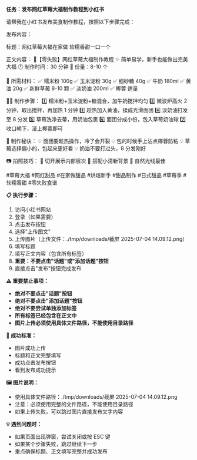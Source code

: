 **任务：发布网红草莓大福制作教程到小红书**

请帮我在小红书发布美食制作教程，按照以下步骤完成：

发布内容：

标题：网红草莓大福在家做 软糯香甜一口一个

正文内容：
🍓【零失败】网红草莓大福制作教程
✨ 简单易学，新手也能做出完美大福
🕐 制作时间：30 分钟
👥 份量：8-10 个

🥢 所需材料：
✅ 糯米粉 100g
✅ 玉米淀粉 30g
✅ 细砂糖 40g
✅ 牛奶 180ml
✅ 黄油 20g
✅ 新鲜草莓 8-10 颗
✅ 淡奶油 200ml
✅ 椰蓉 适量

👩‍🍳 制作步骤：
1️⃣ 糯米粉+玉米淀粉+糖混合，加牛奶搅拌均匀
2️⃣ 微波炉高火 2 分钟，取出搅拌，再加热 1 分钟
3️⃣ 趁热加入黄油，揉成光滑面团
4️⃣ 淡奶油打发至 8 分发
5️⃣ 草莓洗净去蒂，用奶油包裹
6️⃣ 面团分成小份，包入草莓奶油球
7️⃣ 收口朝下，滚上椰蓉即可

🎯 制作秘诀：
💡 面团要趁热操作，冷了会开裂
💡 包的时候手上沾点椰蓉防粘
💡 草莓选择偏小的，包起来更好看
💡 奶油不要打过头，8 分发刚好

📷 拍照技巧：
📸 切开展示内部层次
📸 搭配小清新背景
📸 自然光线最佳

#草莓大福 #网红甜品 #在家做甜品 #烘焙新手 #甜品制作 #日式甜品 #草莓季 #软糯香甜 #零失败食谱

**📋 执行步骤：**

1. 访问小红书网站
2. 登录（如果需要）
3. 点击发布按钮
4. 选择"上传图文"
5. 上传图片（上传文件：./tmp/downloads/截屏 2025-07-04 14.09.12.png）
6. 填写标题
7. 填写正文内容（包含所有标签）
8. **重要：不要点击"话题"或"添加话题"按钮**
9. 直接点击"发布"按钮完成发布

**⚠️ 重要禁止事项：**

- **绝对不要点击"话题"按钮**
- **绝对不要点击"添加话题"按钮**
- **绝对不要尝试单独添加标签**
- **所有标签已经包含在正文中**
- **图片上传必须使用具体文件路径，不能使用目录路径**

**🎯 成功标准：**

- 图片成功上传
- 标题和正文完整填写
- 成功点击发布按钮
- 看到发布成功提示

**🖼️ 图片说明：**

- 使用具体文件路径：./tmp/downloads/截屏 2025-07-04 14.09.12.png
- 注意：必须使用完整的文件路径，不能使用目录路径
- 如果上传失败，可以跳过图片直接发布文字内容

**💡 遇到问题时：**

- 如果页面出现弹窗，尝试关闭或按 ESC 键
- 如果某个步骤失败，跳过继续下一步
- 重点确保标题、正文填写完整并成功发布
